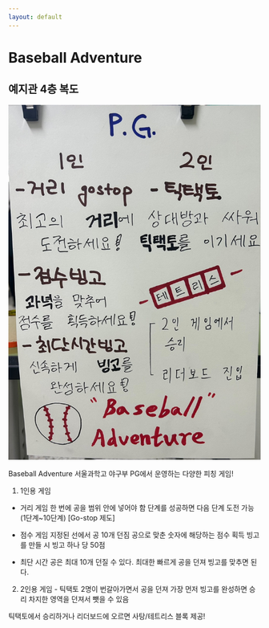 ```yaml
---
layout: default
---
```



# Baseball Adventure
## 예지관 4층 복도

![부스 대표 이미지](/image/Baseball%20Adventure.jpg)

Baseball Adventure
서울과학고 야구부 PG에서 운영하는 다양한 피칭 게임!
1. 1인용 게임
 - 거리 게임
한 번에 공을 범위 안에 넣어야 함
단계를 성공하면 다음 단계 도전 가능 (1단계~10단계) [Go-stop 제도]

- 점수 게임
지정된 선에서 공 10개 던짐
공으로 맞춘 숫자에 해당하는 점수 획득
빙고를 만들 시 빙고 하나 당 50점

- 최단 시간
공은 최대 10개 던질 수 있다.
최대한 빠르게 공을 던져 빙고를 맞추면 된다.

2. 2인용 게임 - 틱택토
2명이 번갈아가면서 공을 던져 가장 먼저 빙고를 완성하면 승리
차지한 영역을 던져서 뺏을 수 있음

틱택토에서 승리하거나 리더보드에 오르면 사탕/테트리스 블록 제공!
